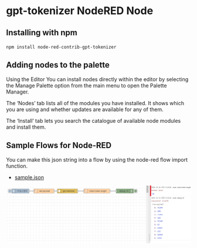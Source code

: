 gpt-tokenizer NodeRED Node
=====================

Installing with npm
-------

`npm install node-red-contrib-gpt-tokenizer`

Adding nodes to the palette
-------
Using the Editor
You can install nodes directly within the editor by selecting the Manage Palette option from the main menu to open the Palette Manager.

The ‘Nodes’ tab lists all of the modules you have installed. It shows which you are using and whether updates are available for any of them.

The ‘Install’ tab lets you search the catalogue of available node modules and install them.

Sample Flows for Node-RED
------
You can make this json string into a flow by using the node-red flow import function.

- [sample.json](examples/sample.json)


![alt](examples/sample.png)
